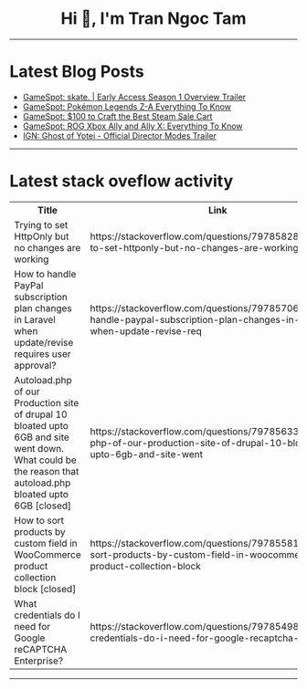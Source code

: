 <h1 align="center">Hi 👋, I'm Tran Ngoc Tam</h1>

---

# Latest Blog Posts 
<!-- BLOG-POST-LIST:START -->
- [GameSpot: skate. | Early Access Season 1 Overview Trailer](https://dev.to/gg_news/gamespot-skate-early-access-season-1-overview-trailer-2gd6)
- [GameSpot: Pokémon Legends Z-A Everything To Know](https://dev.to/gg_news/gamespot-pokemon-legends-z-a-everything-to-know-2k8p)
- [GameSpot: $100 to Craft the Best Steam Sale Cart](https://dev.to/gg_news/gamespot-100-to-craft-the-best-steam-sale-cart-3448)
- [GameSpot: ROG Xbox Ally and Ally X: Everything To Know](https://dev.to/gg_news/gamespot-rog-xbox-ally-and-ally-x-everything-to-know-1iih)
- [IGN: Ghost of Yotei - Official Director Modes Trailer](https://dev.to/gg_news/ign-ghost-of-yotei-official-director-modes-trailer-53om)
<!-- BLOG-POST-LIST:END -->

---

# Latest stack oveflow activity
<table>
  <tr><th>Title</th><th>Link</th></tr>
  <!-- STACKOVERFLOW:START --><tr><td>Trying to set HttpOnly but no changes are working</td><td>https://stackoverflow.com/questions/79785828/trying-to-set-httponly-but-no-changes-are-working</td></tr><tr><td>How to handle PayPal subscription plan changes in Laravel when update/revise requires user approval?</td><td>https://stackoverflow.com/questions/79785706/how-to-handle-paypal-subscription-plan-changes-in-laravel-when-update-revise-req</td></tr><tr><td>Autoload.php of our Production site of drupal 10 bloated upto 6GB and site went down. What could be the reason that autoload.php bloated upto 6GB [closed]</td><td>https://stackoverflow.com/questions/79785633/autoload-php-of-our-production-site-of-drupal-10-bloated-upto-6gb-and-site-went</td></tr><tr><td>How to sort products by custom field in WooCommerce product collection block [closed]</td><td>https://stackoverflow.com/questions/79785581/how-to-sort-products-by-custom-field-in-woocommerce-product-collection-block</td></tr><tr><td>What credentials do I need for Google reCAPTCHA Enterprise?</td><td>https://stackoverflow.com/questions/79785498/what-credentials-do-i-need-for-google-recaptcha-enterprise</td></tr><!-- STACKOVERFLOW:END -->
</table>

---


